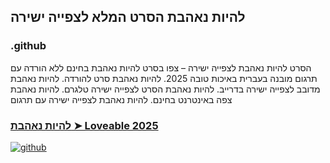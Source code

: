 ## להיות נאהבת הסרט המלא לצפייה ישירה

### .github

הסרט להיות נאהבת לצפייה ישירה – צפו בסרט להיות נאהבת בחינם ללא הורדה עם תרגום מובנה בעברית באיכות טובה 2025. להיות נאהבת סרט להורדה. להיות נאהבת מדובב לצפייה ישירה בדרייב. להיות נאהבת הסרט לצפייה ישירה טלגרם. להיות נאהבת צפה באינטרנט בחינם. להיות נאהבת לצפייה ישירה עם תרגום

### [להיות נאהבת ➤ Loveable 2025](https://watching4khdmovies.blogspot.com/2025/07/loveable-he.html)

<a href="https://watching4khdmovies.blogspot.com/2025/07/loveable-he.html" rel="nofollow"><img src="https://image.tmdb.org/t/p/w1280/3g1ikwXdRC3PoVHSoH8JM97G0jx.jpg" alt="github" data-canonical-src="https://image.tmdb.org/t/p/w1280/3g1ikwXdRC3PoVHSoH8JM97G0jx.jpg" style="max-width: 100%;"></a>
